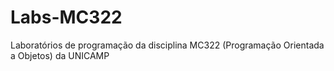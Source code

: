 # Labs-MC322
Laboratórios de programação da disciplina MC322 (Programação Orientada a Objetos) da UNICAMP
